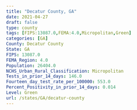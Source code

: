 ```yaml
---
title: "Decatur County, GA"
date: 2021-04-27
draft: false
type: county
tags: [FIPS:13087.0,FEMA:4.0,Micropolitan,Green]
categories: [GA]
County: Decatur County
State: GA
FIPS: 13087.0
FEMA_Region: 4.0
Population: 26404.0
NCHS_Urban_Rural_Classification: Micropolitan
Tests_in_prior_14_days: 146.0
Fourteen_day_test_rate_per_100000: 553.0
Percent_Positivity_in_prior_14_days: 0.014
Level: Green
url: /states/GA/decatur-county
---
```




